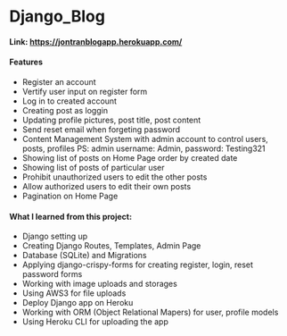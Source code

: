 # Django_Blog

#### Link: https://jontranblogapp.herokuapp.com/

#### Features
- Register an account
- Vertify user input on register form
- Log in to created account
- Creating post as loggin
- Updating profile pictures, post title, post content
- Send reset email when forgeting password
- Content Management System with admin account to control users, posts, profiles
PS: admin username: Admin, password: Testing321
- Showing list of posts on Home Page order by created date
- Showing list of posts of particular user
- Prohibit unauthorized users to edit the other posts
- Allow authorized users to edit their own posts
- Pagination on Home Page

#### What I learned from this project:
- Django setting up
- Creating Django Routes, Templates, Admin Page
- Database (SQLite) and Migrations
- Applying django-crispy-forms for creating register, login, reset password forms
- Working with image uploads and storages
- Using AWS3 for file uploads
- Deploy Django app on Heroku
- Working with ORM (Object Relational Mapers) for user, profile models
- Using Heroku CLI for uploading the app

